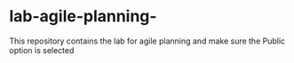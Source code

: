 # lab-agile-planning-
This repository contains the lab for agile planning and make sure the Public option is selected
